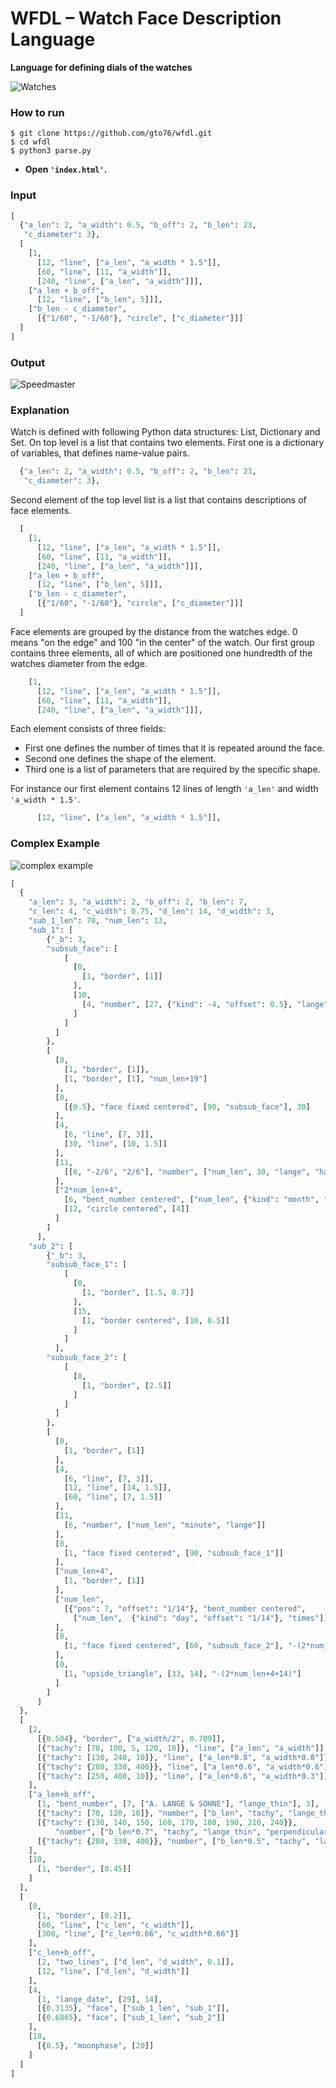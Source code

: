 WFDL – Watch Face Description Language
======================================
**Language for defining dials of the watches**

![Watches](doc/watches.png)


### How to run

```
$ git clone https://github.com/gto76/wfdl.git
$ cd wfdl
$ python3 parse.py
```
* **Open `'index.html'`.**


### Input

```python
[
  {"a_len": 2, "a_width": 0.5, "b_off": 2, "b_len": 23, 
   "c_diameter": 3},
  [
    [1, 
      [12, "line", ["a_len", "a_width * 1.5"]], 
      [60, "line", [11, "a_width"]], 
      [240, "line", ["a_len", "a_width"]]],
    ["a_len + b_off", 
      [12, "line", ["b_len", 5]]],
    ["b_len - c_diameter", 
      [{"1/60", "-1/60"}, "circle", ["c_diameter"]]]
  ]
]
```


### Output

![Speedmaster](doc/speedmaster.png)


### Explanation

Watch is defined with following Python data structures: List, Dictionary and Set.
On top level is a list that contains two elements. First one is a dictionary of variables, that defines name-value pairs. 

```python
  {"a_len": 2, "a_width": 0.5, "b_off": 2, "b_len": 23, 
   "c_diameter": 3},
```

Second element of the top level list is a list that contains descriptions of face elements.

```python
  [
    [1, 
      [12, "line", ["a_len", "a_width * 1.5"]], 
      [60, "line", [11, "a_width"]], 
      [240, "line", ["a_len", "a_width"]]],
    ["a_len + b_off", 
      [12, "line", ["b_len", 5]]],
    ["b_len - c_diameter", 
      [{"1/60", "-1/60"}, "circle", ["c_diameter"]]]
  ]
``` 

Face elements are grouped by the distance from the watches edge. 0 means "on the edge" and 100 "in the center" of the watch. Our first group contains three elements, all of which are positioned one hundredth of the watches diameter from the edge.

```python
    [1, 
      [12, "line", ["a_len", "a_width * 1.5"]], 
      [60, "line", [11, "a_width"]], 
      [240, "line", ["a_len", "a_width"]]],
```

Each element consists of three fields:
  * First one defines the number of times that it is repeated around the face. 
  * Second one defines the shape of the element.
  * Third one is a list of parameters that are required by the specific shape.

For instance our first element contains 12 lines of length `'a_len'` and width `'a_width * 1.5'`.
```python
      [12, "line", ["a_len", "a_width * 1.5"]], 
```


### Complex Example

![complex example](doc/lange.png)

```python
[
  {
    "a_len": 3, "a_width": 2, "b_off": 2, "b_len": 7,
    "c_len": 4, "c_width": 0.75, "d_len": 14, "d_width": 3,
    "sub_1_len": 70, "num_len": 13,
    "sub_1": [
        {"_b": 3,
        "subsub_face": [
            [
              [0,
                [1, "border", [1]]
              ],
              [10,
                [4, "number", [27, {"kind": -4, "offset": 0.5}, "lange", "horizontal"]]
              ]
            ]
          ]
        },
        [
          [0,
            [1, "border", [1]],
            [1, "border", [1], "num_len+19"]
          ],
          [0,
            [{0.5}, "face fixed centered", [90, "subsub_face"], 30]
          ],
          [4,
            [6, "line", [7, 3]],
            [30, "line", [10, 1.5]]
          ],
          [11,
            [[6, "-2/6", "2/6"], "number", ["num_len", 30, "lange", "half_rotating"]]
          ],
          ["2*num_len+4",
            [6, "bent_number centered", ["num_len", {"kind": "month", "offset": "1/12"}, "times"]],
            [12, "circle centered", [4]]
          ]
        ]
      ],
    "sub_2": [
        {"_b": 3,
        "subsub_face_1": [
            [
              [0,
                [1, "border", [1.5, 0.7]]
              ],
              [15,
                [1, "border centered", [10, 0.5]]
              ]
            ]
          ],
        "subsub_face_2": [
            [
              [0,
                [1, "border", [2.5]]
              ]
            ]
          ]
        },
        [
          [0,
            [1, "border", [1]]
          ],
          [4,
            [6, "line", [7, 3]],
            [12, "line", [14, 1.5]],
            [60, "line", [7, 1.5]]
          ],
          [11,
            [6, "number", ["num_len", "minute", "lange"]]
          ],
          [0,
            [1, "face fixed centered", [90, "subsub_face_1"]]
          ],
          ["num_len+4",
            [1, "border", [1]]
          ],
          ["num_len",
            [{"pos": 7, "offset": "1/14"}, "bent_number centered",
              ["num_len",  {"kind": "day", "offset": "1/14"}, "times"]]
          ],
          [0,
            [1, "face fixed centered", [60, "subsub_face_2"], "-(2*num_len+4)"]
          ],
          [0,
            [1, "upside_triangle", [33, 14], "-(2*num_len+4+14)"]
          ]
        ]
      ]
  },
  [
    [2,
      [{0.504}, "border", ["a_width/2", 0.709]],
      [{"tachy": [70, 100, 5, 120, 10]}, "line", ["a_len", "a_width"]],
      [{"tachy": [130, 240, 10]}, "line", ["a_len*0.8", "a_width*0.8"]],
      [{"tachy": {280, 330, 400}}, "line", ["a_len*0.6", "a_width*0.6"]],
      [{"tachy": [250, 400, 10]}, "line", ["a_len*0.6", "a_width*0.3"]]
    ],
    ["a_len+b_off",
      [1, "bent_number", [7, ["A. LANGE & SOHNE"], "lange_thin"], 3],
      [{"tachy": [70, 120, 10]}, "number", ["b_len", "tachy", "lange_thin"]],
      [{"tachy": {130, 140, 150, 160, 170, 180, 190, 210, 240}},
          "number", ["b_len*0.7", "tachy", "lange_thin", "perpendicular"]],
      [{"tachy": {280, 330, 400}}, "number", ["b_len*0.5", "tachy", "lange_thin"], 1]
    ],
    [10,
      [1, "border", [0.45]]
    ]
  ],
  [
    [0,
      [1, "border", [0.2]],
      [60, "line", ["c_len", "c_width"]],
      [300, "line", ["c_len*0.66", "c_width*0.66"]]
    ],
    ["c_len+b_off",
      [2, "two_lines", ["d_len", "d_width", 0.1]],
      [12, "line", ["d_len", "d_width"]]
    ],
    [4,
      [1, "lange_date", [29], 14],
      [{0.3135}, "face", ["sub_1_len", "sub_1"]],
      [{0.6865}, "face", ["sub_1_len", "sub_2"]]
    ],
    [18,
      [{0.5}, "moonphase", [20]]
    ]
  ]
]
```
